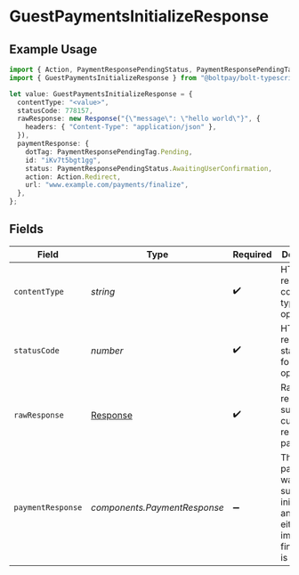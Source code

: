 # GuestPaymentsInitializeResponse

## Example Usage

```typescript
import { Action, PaymentResponsePendingStatus, PaymentResponsePendingTag } from "@boltpay/bolt-typescript-sdk/models/components";
import { GuestPaymentsInitializeResponse } from "@boltpay/bolt-typescript-sdk/models/operations";

let value: GuestPaymentsInitializeResponse = {
  contentType: "<value>",
  statusCode: 778157,
  rawResponse: new Response("{\"message\": \"hello world\"}", {
    headers: { "Content-Type": "application/json" },
  }),
  paymentResponse: {
    dotTag: PaymentResponsePendingTag.Pending,
    id: "iKv7t5bgt1gg",
    status: PaymentResponsePendingStatus.AwaitingUserConfirmation,
    action: Action.Redirect,
    url: "www.example.com/payments/finalize",
  },
};
```

## Fields

| Field                                                                                        | Type                                                                                         | Required                                                                                     | Description                                                                                  |
| -------------------------------------------------------------------------------------------- | -------------------------------------------------------------------------------------------- | -------------------------------------------------------------------------------------------- | -------------------------------------------------------------------------------------------- |
| `contentType`                                                                                | *string*                                                                                     | :heavy_check_mark:                                                                           | HTTP response content type for this operation                                                |
| `statusCode`                                                                                 | *number*                                                                                     | :heavy_check_mark:                                                                           | HTTP response status code for this operation                                                 |
| `rawResponse`                                                                                | [Response](https://developer.mozilla.org/en-US/docs/Web/API/Response)                        | :heavy_check_mark:                                                                           | Raw HTTP response; suitable for custom response parsing                                      |
| `paymentResponse`                                                                            | *components.PaymentResponse*                                                                 | :heavy_minus_sign:                                                                           | The payment was successfully initialized, and was either immediately finalized or is pending |